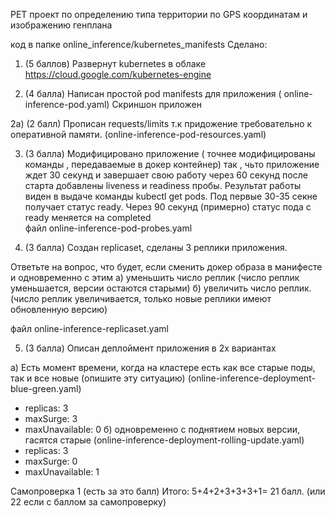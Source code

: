 PET проект по определению типа территории по GPS координатам и изображению генплана

код  в папке online_inference/kubernetes_manifests
Сделано:
1) (5 баллов) Развернут kubernetes  в облаке https://cloud.google.com/kubernetes-engine


2) (4 балла) Написан простой pod manifests для  приложения ( online-inference-pod.yaml)
Скриншон приложен 

2а) (2 балл) Прописан  requests/limits т.к придожение требовательно к оперативной памяти. (online-inference-pod-resources.yaml)


3) (3 балла) Модифицировано приложение ( точнее модифицированы команды , передаваемые в докер контейнер) так , чьто приложение ждет 30 секунд и завершает свою работу через 60 секунд после старта
добавлены  liveness и readiness пробы. Результат работы виден в выдаче команды  kubectl get pods. Под первые 30-35 секне получает статус ready. Через 90 секунд (примерно) статус пода с ready меняется на completed  
файл online-inference-pod-probes.yaml 


4) (3 балла) Создан replicaset, сделаны 3 реплики  приложения.

Ответьте на вопрос, что будет, если сменить докер образа в манифесте и одновременно с этим 
а) уменьшить число реплик (число реплик уменьшается, версии остаются старыми)
б) увеличить число реплик. (число реплик увеличивается, только новые реплики имеют обновленную версию)

файл  online-inference-replicaset.yaml

5) (3 балла) Описан деплоймент приложения в 2х вариантах
 
a) Есть момент времени, когда на кластере есть как все старые поды, так и все новые (опишите эту ситуацию) (online-inference-deployment-blue-green.yaml) 
 - replicas: 3
 - maxSurge: 3
 - maxUnavailable: 0
б) одновременно с поднятием новых версии, гасятся старые (online-inference-deployment-rolling-update.yaml)
 - replicas: 3
 - maxSurge: 0
 - maxUnavailable: 1

Самопроверка 1 (есть за это балл)
Итого: 5+4+2+3+3+3+1= 21 балл. (или 22 если с баллом за самопроверку)